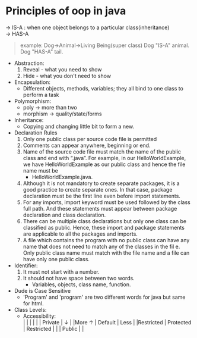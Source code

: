 # Principles of oop in java
-> IS-A : when one object belongs to a particular class(inheritance)  
-> HAS-A  
> example:
Dog->Animal->Living Being(super class)
Dog "IS-A" animal.
Dog "HAS-A" tail.

+ Abstraction:  
    1. Reveal - what you need to show  
    2. Hide - what you don't need to show  
+ Encapsulation:
    * Different objects, methods, variables; they all bind to one class to perform a task  
+ Polymorphism:
    * poly -> more than two
    + morphism -> quality/state/forms  
+ Inheritance:  
    - Copying and changing little bit to form a new.
+ Declaration Rules
    1. Only one public class per source code file is permitted
    2. Comments can appear anywhere, beginning or end. 
    3. Name of the source code file must match the name of the public class and end with “.java”. For example, in our HelloWorldExample, we have HelloWorldExample as our public class and hence the file name must be  
        + HelloWorldExample.java.
    4. Although it is not mandatory to create separate packages, it is a good practice to create separate ones. In that case, package declaration must be the first line even before import statements.
    5. For any imports, import keyword must be used followed by the class full path. And these statements must appear between package declaration and class declaration.
    6. There can be multiple class declarations but only one class can be classified as public. Hence, these import and package statements are applicable to all the packages and imports.
    7. A file which contains the program with no public class can have any name that does not need to match any of the classes in the fil e. Only public class name must match with the file name and a file can have only one public class.
+ Identifier:
    1. It must not start with a number.
    2. It should not have space between two words.
         - Variables, objects, class name, function.
+ Dude is Case Sensitive  
    - 'Program' and 'program' are two different words for java but same for html.
+ Class Levels:  
    - Accessibility:  
    |            |               |               |
    |            |  Private      |  ↓            |
    |More    ↑   |  Default      |  Less         |
    |Restricted  |  Protected    |  Restricted   |
    |            |  Public       |               |

